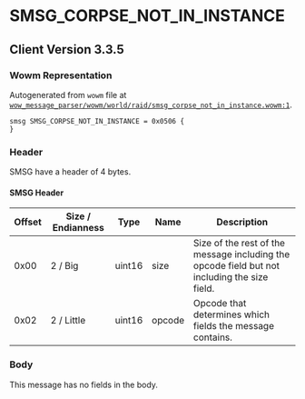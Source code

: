# SMSG_CORPSE_NOT_IN_INSTANCE

## Client Version 3.3.5

### Wowm Representation

Autogenerated from `wowm` file at [`wow_message_parser/wowm/world/raid/smsg_corpse_not_in_instance.wowm:1`](https://github.com/gtker/wow_messages/tree/main/wow_message_parser/wowm/world/raid/smsg_corpse_not_in_instance.wowm#L1).
```rust,ignore
smsg SMSG_CORPSE_NOT_IN_INSTANCE = 0x0506 {
}
```
### Header

SMSG have a header of 4 bytes.

#### SMSG Header

| Offset | Size / Endianness | Type   | Name   | Description |
| ------ | ----------------- | ------ | ------ | ----------- |
| 0x00   | 2 / Big           | uint16 | size   | Size of the rest of the message including the opcode field but not including the size field.|
| 0x02   | 2 / Little        | uint16 | opcode | Opcode that determines which fields the message contains.|

### Body

This message has no fields in the body.

